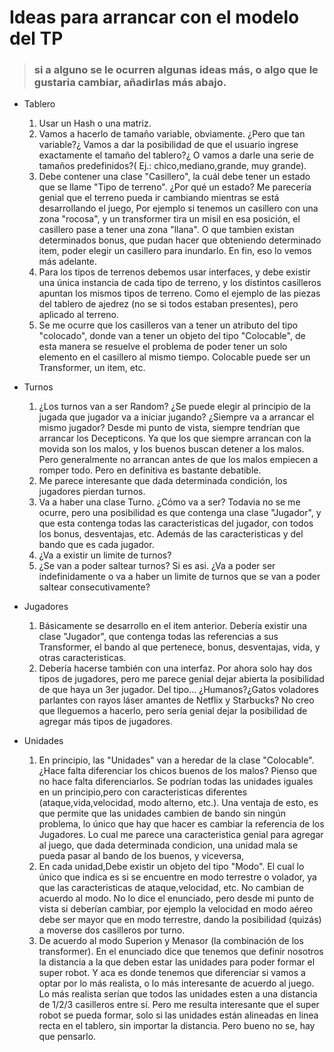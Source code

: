 # Ideas para arrancar con el modelo del TP
> ### si a alguno se le ocurren algunas ideas más, o algo que le gustaria cambiar, añadirlas más abajo.

* Tablero
  1. Usar un Hash o una matriz.
  2. Vamos a hacerlo de tamaño variable, obviamente. ¿Pero que tan variable?¿ Vamos a dar la posibilidad de que el usuario ingrese exactamente el tamaño del tablero?¿ O vamos a darle una serie de tamaños predefinidos?( Ej.: chico,mediano,grande, muy grande).
  3. Debe contener una clase "Casillero", la cuál debe tener un estado que se llame "Tipo de terreno". ¿Por qué un estado? Me parecería genial que el terreno pueda ir cambiando mientras se está desarrollando el juego, Por ejemplo si tenemos un casillero con una zona "rocosa", y un transformer tira un misil en esa posición, el casillero pase a tener una zona "llana". O que tambien existan determinados bonus, que pudan hacer que obteniendo determinado item, poder elegir un casillero para inundarlo. En fin, eso lo vemos más adelante.
  4. Para los tipos de terrenos debemos usar interfaces, y debe existir una única instancia de cada tipo de terreno, y los distintos casilleros apuntan los mismos tipos de terreno. Como el ejemplo de las piezas del tablero de ajedrez (no se si todos estaban presentes), pero aplicado al terreno.
  5. Se me ocurre que los casilleros van a tener un atributo del tipo "colocado", donde van a tener un objeto del tipo "Colocable", de esta manera se resuelve el problema de poder tener un solo elemento en el casillero al mismo tiempo. Colocable puede ser un Transformer, un item, etc.



* Turnos
  1. ¿Los turnos van a ser Random? ¿Se puede elegir al principio de la jugada que jugador va a iniciar jugando? ¿Siempre va a arrancar el mismo jugador?
  Desde mi punto de vista, siempre tendrían que arrancar los Decepticons. Ya que los que siempre arrancan con la movida son los malos, y los buenos buscan detener a los malos. Pero generalmente no arrancan antes de que los malos empiecen a romper todo. Pero en definitiva es bastante debatible.
  2. Me parece interesante que dada determinada condición, los jugadores pierdan turnos.
  3. Va a haber una clase Turno. ¿Cómo va a ser? Todavia no se me ocurre, pero una posibilidad es que contenga una clase "Jugador", y que esta contenga todas las caracteristicas del jugador, con todos los bonus, desventajas, etc. Además de las caracteristicas y del bando que es cada jugador.
  4. ¿Va a existir un limite de turnos?
  5. ¿Se van a poder saltear turnos? Si es asi. ¿Va a poder ser indefinidamente o va a haber un limite de turnos que se van a poder saltear consecutivamente?


* Jugadores
  1. Básicamente se desarrollo en el item anterior. Debería existir una clase "Jugador", que contenga todas las referencias a sus Transformer, el bando al que pertenece, bonus, desventajas, vida, y otras caracteristicas.
  2. Debería hacerse también con una interfaz. Por ahora solo hay dos tipos de jugadores, pero me parece genial dejar abierta la posibilidad de que haya un 3er jugador. Del tipo... ¿Humanos?¿Gatos voladores parlantes con rayos láser amantes de Netflix y Starbucks? No creo que lleguemos a hacerlo, pero sería genial dejar la posibilidad de agregar más tipos de jugadores.


* Unidades
  1. En principio, las "Unidades" van a heredar de la clase "Colocable". ¿Hace falta diferenciar los chicos buenos de los malos? Pienso que no hace falta diferenciarlos. Se podrían todas las unidades iguales en un principio,pero con caracteristicas diferentes (ataque,vida,velocidad, modo alterno, etc.). Una ventaja de esto, es que permite que las unidades cambien de bando sin ningún problema, lo único que hay que hacer es cambiar la referencia de los Jugadores. Lo cual me parece una caracteristica genial para agregar al juego, que dada determinada condicion, una unidad mala se pueda pasar al bando de los buenos, y viceversa,
  2. En cada unidad,Debe existir un objeto del tipo "Modo". El cual lo único que indica es si se encuentre en modo terrestre o volador, ya que las caracteristicas de ataque,velocidad, etc. No cambian de acuerdo al modo. No lo dice el enunciado, pero desde mi punto de vista si deberían cambiar, por ejemplo la velocidad en modo aéreo debe ser mayor que en modo terrestre, dando la posibilidad (quizás) a moverse dos casilleros por turno.
  3. De acuerdo al modo Superion y Menasor (la combinación de los transformer). En el enunciado dice que tenemos que definir nosotros la distancia a la que deben estar las unidades para poder formar el super robot. Y aca es donde tenemos que diferenciar si vamos a optar por lo más realista, o lo más interesante de acuerdo al juego. Lo más realista serían que todos las unidades esten a una distancia de 1/2/3 casilleros entre sí. Pero me resulta interesante que el super robot se pueda formar, solo si las unidades están alineadas en linea recta en el tablero, sin importar la distancia. Pero bueno no se, hay que pensarlo.
